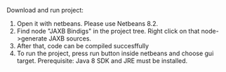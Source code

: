 
Download and run project:
1) Open it with netbeans. Please use Netbeans 8.2.
2) Find node "JAXB Bindigs" in the project tree. Right click on that node->generate JAXB sources.
3) After that, code can be compiled succesffully
4) To run the project, press run button inside netbeans and choose gui target.
Prerequisite: Java 8 SDK and JRE must be installed.
